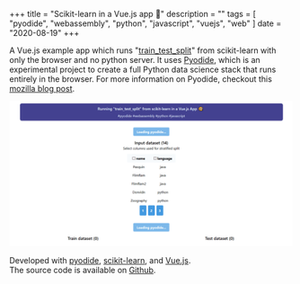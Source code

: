 +++
title = "Scikit-learn in a Vue.js app :snake:"
description = ""
tags = [
    "pyodide",
    "webassembly",
    "python",
    "javascript",
    "vuejs",
    "web"
]
date = "2020-08-19"
+++

A Vue.js example app which runs "[train_test_split](https://scikit-learn.org/stable/modules/generated/sklearn.model_selection.train_test_split.html)" from scikit-learn with only the browser and no python server. It uses [Pyodide](https://github.com/iodide-project/pyodide), which is an experimental project to create a full Python data science stack that runs entirely in the browser. For more information on Pyodide, checkout this [mozilla blog post](https://hacks.mozilla.org/2019/04/pyodide-bringing-the-scientific-python-stack-to-the-browser/).

[![App Screenshot](/scikitlearn_vuejs_app_example/pyodide-vuejs-app-example.gif)](/scikitlearn_vuejs_app_example/pyodide-vuejs-app-example.gif)

Developed with [pyodide](https://github.com/iodide-project/pyodide), [scikit-learn](http://scikit-learn.org/), and [Vue.js](https://vuejs.org/).  
The source code is available on [Github](https://github.com/francoislanc/pyodide-vuejs-app-example).
